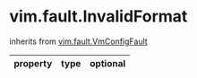 vim.fault.InvalidFormat
=======================
inherits from [vim.fault.VmConfigFault](docs/vim.fault.VmConfigFault.md)

| property | type | optional |
|:---------|:-----|:---------|
